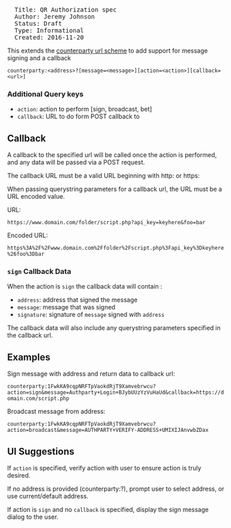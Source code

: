 <pre>
  Title: QR Authorization spec
  Author: Jeremy Johnson <j-dog@j-dog.net>
  Status: Draft
  Type: Informational
  Created: 2016-11-20
</pre>

This extends the [counterparty url scheme](https://github.com/CounterpartyXCP/cips/blob/master/cip-0002.md) to add support for message signing and a callback

`counterparty:<address>?[message=<message>][action=<action>][callback=<url>]`

### Additional Query keys ###
* `action`: action to perform [sign, broadcast, bet]
* `callback`: URL to do form POST callback to


## Callback ##
A callback to the specified url will be called once the action is performed, and any data will be passed via a POST request. 

The callback URL must be a valid URL beginning with http: or https:

When passing querystring parameters for a callback url, the URL must be a URL encoded value.

URL:

`https://www.domain.com/folder/script.php?api_key=keyhere&foo=bar`

Encoded URL:

`https%3A%2F%2Fwww.domain.com%2Ffolder%2Fscript.php%3Fapi_key%3Dkeyhere%26foo%3Dbar`

### `sign` Callback Data ###
When the action is `sign` the callback data will contain :

* `address`: address that signed the message
* `message`: message that was signed
* `signature`: signature of `message` signed with `address`

The callback data will also include any querystring parameters specified in the callback url.

## Examples ##
Sign message with address and return data to callback url:

`counterparty:1FwkKA9cqpNRFTpVaokdRjT9Xamvebrwcu?action=sign&message=Authparty+Login+BJybUUzYzVuHaUd&callback=https://domain.com/script.php`

Broadcast message from address:

`counterparty:1FwkKA9cqpNRFTpVaokdRjT9Xamvebrwcu?action=broadcast&message=AUTHPARTY+VERIFY-ADDRESS+UMIXIJAnvwbZDax`

## UI Suggestions ##
If `action` is specified, verify action with user to ensure action is truly desired.

If no address is provided (counterparty:?), prompt user to select address, or use current/default address.

If action is `sign` and no `callback` is specified, display the sign message dialog to the user.

